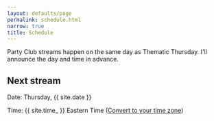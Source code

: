 ```yaml
---
layout: defaults/page
permalink: schedule.html
narrow: true
title: Schedule
---
```


Party Club streams happen on the same day as Thematic Thursday. I'll announce the day and time in advance.

## Next stream
Date: Thursday, {{ site.date }}

Time: {{ site.time_ }} Eastern Time ([Convert to your time zone](/whattime))

